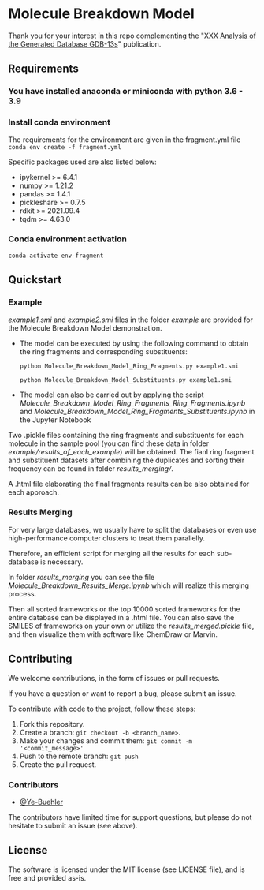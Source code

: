 # Molecule Breakdown Model

Thank you for your interest in this repo complementing the "[XXX Analysis of the Generated Database GDB-13s](https:)" publication.

## Requirements
### You have installed anaconda or miniconda with python 3.6 - 3.9
### Install conda environment

The requirements for the environment are given in the fragment.yml file
<Br/>`conda env create -f fragment.yml`

Specific packages used are also listed below:
  - ipykernel >= 6.4.1
  - numpy >= 1.21.2
  - pandas >= 1.4.1
  - pickleshare >= 0.7.5
  - rdkit >= 2021.09.4
  - tqdm >= 4.63.0
  
### Conda environment activation
 `conda activate env-fragment`
 
## Quickstart

### Example

*example1.smi* and *example2.smi* files in the folder *example* are provided for the Molecule Breakdown Model demonstration.

  - The model can be executed by using the following command to obtain the ring fragments and corresponding substituents:

    `python Molecule_Breakdown_Model_Ring_Fragments.py example1.smi`
    
    `python Molecule_Breakdown_Model_Substituents.py example1.smi`

  - The model can also be carried out by applying the script *Molecule_Breakdown_Model_Ring_Fragments_Ring_Fragments.ipynb* and *Molecule_Breakdown_Model_Ring_Fragments_Substituents.ipynb* in the Jupyter Notebook

Two .pickle files containing the ring fragments and substituents for each molecule in the sample pool (you can find these data in folder *example/results_of_each_example*) will be obtained. The fianl ring fragment and substituent datasets after combining the duplicates and sorting their frequency can be found in folder *results_merging/*. 

A .html file elaborating the final fragments results can be also obtained for each approach.

### Results Merging

For very large databases, we usually have to split the databases or even use high-performance computer clusters to treat them parallelly. 

Therefore, an efficient script for merging all the results for each sub-database is necessary. 

In folder *results_merging* you can see the file *Molecule_Breakdown_Results_Merge.ipynb* which will realize this merging process.

Then all sorted frameworks or the top 10000 sorted frameworks for the entire database can be displayed in a .html file. You can also save the SMILES of frameworks on your own or utilize the *results_merged.pickle* file, and then visualize them with software like ChemDraw or Marvin.

## Contributing

We welcome contributions, in the form of issues or pull requests.

If you have a question or want to report a bug, please submit an issue.

To contribute with code to the project, follow these steps:
1. Fork this repository.
2. Create a branch: `git checkout -b <branch_name>`.
3. Make your changes and commit them: `git commit -m '<commit_message>'`
4. Push to the remote branch: `git push`
5. Create the pull request.

### Contributors

* [@Ye-Buehler](https://github.com/Ye-Buehler)

The contributors have limited time for support questions, but please do not hesitate to submit an issue (see above).

## License

The software is licensed under the MIT license (see LICENSE file), and is free and provided as-is.
